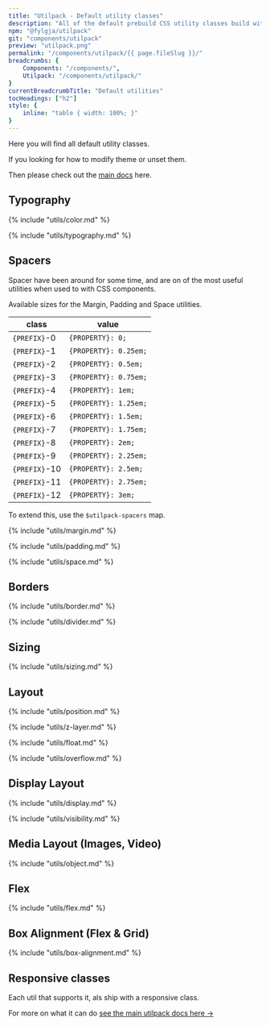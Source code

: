```yaml
---
title: "Utilpack - Default utility classes"
description: "All of the default prebuild CSS utility classes build with the Fylgja utilpack."
npm: "@fylgja/utilpack"
git: "components/utilpack"
preview: "utilpack.png"
permalink: "/components/utilpack/{{ page.fileSlug }}/"
breadcrumbs: {
    Components: "/components/",
    Utilpack: "/components/utilpack/"
}
currentBreadcrumbTitle: "Default utilities"
tocHeadings: ["h2"]
style: {
    inline: "table { width: 100%; }"
}
---
```


Here you will find all default utility classes.

If you looking for how to modify theme or unset them.

Then please check out the [main docs](/components/utilpack) here.

## Typography

{% include "utils/color.md" %}

{% include "utils/typography.md" %}

## Spacers

Spacer have been around for some time,
and are on of the most useful utilities when used to with CSS components.

Available sizes for the Margin, Padding and Space utilities.

| class         | value                 |
| ------------- | --------------------- |
| `{PREFIX}`-0  | `{PROPERTY}: 0;`      |
| `{PREFIX}`-1  | `{PROPERTY}: 0.25em;` |
| `{PREFIX}`-2  | `{PROPERTY}: 0.5em;`  |
| `{PREFIX}`-3  | `{PROPERTY}: 0.75em;` |
| `{PREFIX}`-4  | `{PROPERTY}: 1em;`    |
| `{PREFIX}`-5  | `{PROPERTY}: 1.25em;` |
| `{PREFIX}`-6  | `{PROPERTY}: 1.5em;`  |
| `{PREFIX}`-7  | `{PROPERTY}: 1.75em;` |
| `{PREFIX}`-8  | `{PROPERTY}: 2em;`    |
| `{PREFIX}`-9  | `{PROPERTY}: 2.25em;` |
| `{PREFIX}`-10 | `{PROPERTY}: 2.5em;`  |
| `{PREFIX}`-11 | `{PROPERTY}: 2.75em;` |
| `{PREFIX}`-12 | `{PROPERTY}: 3em;`    |

To extend this, use the `$utilpack-spacers` map.

{% include "utils/margin.md" %}

{% include "utils/padding.md" %}

{% include "utils/space.md" %}

## Borders

{% include "utils/border.md" %}

{% include "utils/divider.md" %}

## Sizing

{% include "utils/sizing.md" %}

## Layout

{% include "utils/position.md" %}

{% include "utils/z-layer.md" %}

{% include "utils/float.md" %}

{% include "utils/overflow.md" %}

## Display Layout

{% include "utils/display.md" %}

{% include "utils/visibility.md" %}

## Media Layout (Images, Video)

{% include "utils/object.md" %}

## Flex

{% include "utils/flex.md" %}

## Box Alignment (Flex & Grid)

{% include "utils/box-alignment.md" %}

## Responsive classes

Each util that supports it, als ship with a responsive class.

For more on what it can do [see the main utilpack docs here ->](/components/utilpack/#breakpoints)
